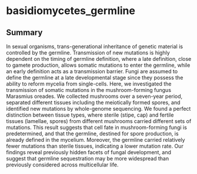 # basidiomycetes_germline

## Summary
In sexual organisms, trans-generational inheritance of genetic material is controlled by the germline. 
Transmission of new mutations is highly dependent on the timing of germline definition, where a late definition, close to gamete production, allows somatic mutations to enter the germline, while an early definition acts as a transmission barrier.
Fungi are assumed to define the germline at a late developmental stage since they possess the ability to reform mycelia from single-cells. Here, we investigated the transmission of somatic mutations in the mushroom-forming fungus Marasmius oreades. 
We collected mushrooms over a seven-year period, separated different tissues including the meiotically formed spores, and identified new mutations by whole-genome sequencing. 
We found a perfect distinction between tissue types, where sterile (stipe, cap) and fertile tissues (lamellae, spores) from different mushrooms carried different sets of mutations. 
This result suggests that cell fate in mushroom-forming fungi is predetermined, and that the germline, destined for spore production, is already defined in the mycelium. 
Moreover, the germline carried relatively fewer mutations than sterile tissues, indicating a lower mutation rate. 
Our findings reveal previously hidden facets of fungal development, and suggest that germline sequestration may be more widespread than previously considered across multicellular life.
